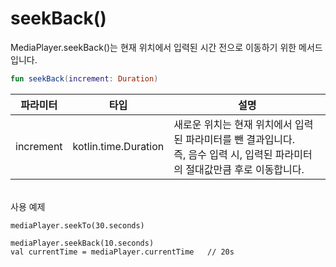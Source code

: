 # seekBack()

MediaPlayer.seekBack()는 현재 위치에서 입력된 시간 전으로 이동하기 위한 메서드입니다.
```kotlin
fun seekBack(increment: Duration)
```

|파라미터|타입|설명|
|:---:|:--:|---|
|increment|kotlin.time.Duration|새로운 위치는 현재 위치에서 입력된 파라미터를 뺀 결과입니다.<br>즉, 음수 입력 시, 입력된 파라미터의 절대값만큼 후로 이동합니다.|

\
사용 예제
```kolint
mediaPlayer.seekTo(30.seconds)
	
mediaPlayer.seekBack(10.seconds)
val currentTime = mediaPlayer.currentTime   // 20s
```
